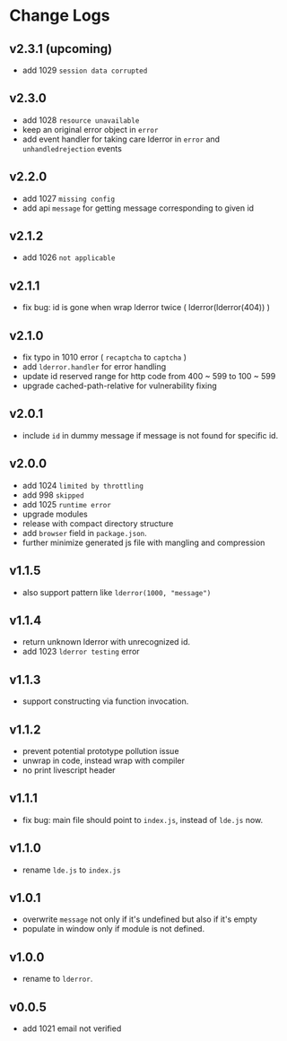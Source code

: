 # Change Logs

## v2.3.1 (upcoming)

 - add 1029 `session data corrupted`


## v2.3.0

 - add 1028 `resource unavailable`
 - keep an original error object in `error`
 - add event handler for taking care lderror in `error` and `unhandledrejection` events


## v2.2.0

 - add 1027 `missing config`
 - add api `message` for getting message corresponding to given id


## v2.1.2

 - add 1026 `not applicable`


## v2.1.1

 - fix bug: id is gone when wrap lderror twice ( lderror(lderror(404)) )


## v2.1.0

 - fix typo in 1010 error ( `recaptcha` to `captcha` )
 - add `lderror.handler` for error handling
 - update id reserved range for http code from 400 ~ 599 to 100 ~ 599
 - upgrade cached-path-relative for vulnerability fixing


## v2.0.1

 - include `id` in dummy message if message is not found for specific id.


## v2.0.0

 - add 1024 `limited by throttling`
 - add 998 `skipped`
 - add 1025 `runtime error`
 - upgrade modules
 - release with compact directory structure
 - add `browser` field in `package.json`.
 - further minimize generated js file with mangling and compression



## v1.1.5

 - also support pattern like `lderror(1000, "message")`


## v1.1.4

 - return unknown lderror with unrecognized id.
 - add 1023 `lderror testing` error


## v1.1.3

 - support constructing via function invocation.


## v1.1.2

 - prevent potential prototype pollution issue
 - unwrap in code, instead wrap with compiler
 - no print livescript header


## v1.1.1

 - fix bug: main file should point to `index.js`, instead of `lde.js` now.


## v1.1.0

 - rename `lde.js` to `index.js`


## v1.0.1

 - overwrite `message` not only if it's undefined but also if it's empty
 - populate in window only if module is not defined.


## v1.0.0

 - rename to `lderror`.


## v0.0.5

 - add 1021 email not verified
